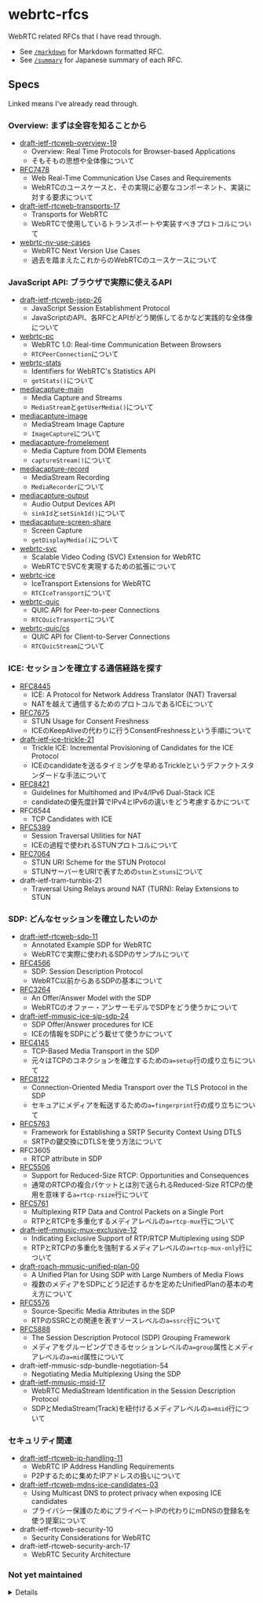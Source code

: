 # webrtc-rfcs

WebRTC related RFCs that I have read through.

- See [`/markdown`](./markdown) for Markdown formatted RFC.
- See [`/summary`](./summary) for Japanese summary of each RFC.

## Specs

Linked means I've already read through.

### Overview: まずは全容を知ることから

- [draft-ietf-rtcweb-overview-19](./summary/draft-ietf-rtcweb-overview-19.md)
  - Overview: Real Time Protocols for Browser-based Applications
  - そもそもの思想や全体像について
- [RFC7478](./summary/rfc7478.md)
  - Web Real-Time Communication Use Cases and Requirements
  - WebRTCのユースケースと、その実現に必要なコンポーネント、実装に対する要求について
- [draft-ietf-rtcweb-transports-17](./summary/draft-ietf-rtcweb-transports-17.md)
  - Transports for WebRTC
  - WebRTCで使用しているトランスポートや実装すべきプロトコルについて
- [webrtc-nv-use-cases](https://w3c.github.io/webrtc-nv-use-cases/)
  - WebRTC Next Version Use Cases
  - 過去を踏まえたこれからのWebRTCのユースケースについて

### JavaScript API: ブラウザで実際に使えるAPI

- [draft-ietf-rtcweb-jsep-26](./summary/draft-ietf-rtcweb-jsep-26.md)
  - JavaScript Session Establishment Protocol
  - JavaScriptのAPI、各RFCとAPIがどう関係してるかなど実践的な全体像について
- [webrtc-pc](https://w3c.github.io/webrtc-pc/)
  - WebRTC 1.0: Real-time Communication Between Browsers
  - `RTCPeerConnection`について
- [webrtc-stats](https://w3c.github.io/webrtc-stats/)
  - Identifiers for WebRTC's Statistics API
  - `getStats()`について
- [mediacapture-main](https://w3c.github.io/mediacapture-main/)
  - Media Capture and Streams
  - `MediaStream`と`getUserMedia()`について
- [mediacapture-image](https://w3c.github.io/mediacapture-image/)
  - MediaStream Image Capture
  - `ImageCapture`について
- [mediacapture-fromelement](https://w3c.github.io/mediacapture-fromelement/)
  - Media Capture from DOM Elements
  - `captureStream()`について
- [mediacapture-record](https://w3c.github.io/mediacapture-record/)
  - MediaStream Recording
  - `MediaRecorder`について
- [mediacapture-output](https://w3c.github.io/mediacapture-output/)
  - Audio Output Devices API
  - `sinkId`と`setSinkId()`について
- [mediacapture-screen-share](https://w3c.github.io/mediacapture-screen-share/)
  - Screen Capture
  - `getDisplayMedia()`について
- [webrtc-svc](https://w3c.github.io/webrtc-svc/)
  - Scalable Video Coding (SVC) Extension for WebRTC
  - WebRTCでSVCを実現するための拡張について
- [webrtc-ice](https://w3c.github.io/webrtc-ice/)
  - IceTransport Extensions for WebRTC
  - `RTCIceTransport`について
- [webrtc-quic](https://w3c.github.io/webrtc-quic/)
  - QUIC API for Peer-to-peer Connections
  - `RTCQuicTransport`について
- [webrtc-quic/cs](https://w3c.github.io/webrtc-quic/cs.html)
  - QUIC API for Client-to-Server Connections
  - `RTCQuicStream`について

### ICE: セッションを確立する通信経路を探す

- [RFC8445](./summary/rfc8445.md)
  - ICE: A Protocol for Network Address Translator (NAT) Traversal
  - NATを越えて通信するためのプロトコルであるICEについて
- [RFC7675](./summary/rfc7675.md)
  - STUN Usage for Consent Freshness
  - ICEのKeepAliveの代わりに行うConsentFreshnessという手順について
- [draft-ietf-ice-trickle-21](./summary/draft-ietf-ice-trickle-21.md)
  - Trickle ICE: Incremental Provisioning of Candidates for the ICE Protocol
  - ICEのcandidateを送るタイミングを早めるTrickleというデファクトスタンダードな手法について
- [RFC8421](./summary/rfc8421.md)
  - Guidelines for Multihomed and IPv4/IPv6 Dual-Stack ICE
  - candidateの優先度計算でIPv4とIPv6の違いをどう考慮するかについて
- RFC6544
  - TCP Candidates with ICE
- [RFC5389](./summary/rfc5389.md)
  - Session Traversal Utilities for NAT
  - ICEの過程で使われるSTUNプロトコルについて
- [RFC7064](./summary/rfc7064.md)
  - STUN URI Scheme for the STUN Protocol
  - STUNサーバーをURIで表すための`stun`と`stuns`について
- draft-ietf-tram-turnbis-21
  - Traversal Using Relays around NAT (TURN): Relay Extensions to STUN

### SDP: どんなセッションを確立したいのか

- [draft-ietf-rtcweb-sdp-11](./summary/draft-ietf-rtcweb-sdp-11.md)
  - Annotated Example SDP for WebRTC
  - WebRTCで実際に使われるSDPのサンプルについて
- [RFC4566](./summary/rfc4556.md)
  - SDP: Session Description Protocol
  - WebRTC以前からあるSDPの基本について
- [RFC3264](./summary/rfc3264.md)
  - An Offer/Answer Model with the SDP
  - WebRTCのオファー・アンサーモデルでSDPをどう使うかについて
- [draft-ietf-mmusic-ice-sip-sdp-24](./summary/draft-ietf-mmusic-ice-sip-sdp-24.md)
  - SDP Offer/Answer procedures for ICE
  - ICEの情報をSDPにどう載せて使うかについて
- [RFC4145](./summary/rfc4145.md)
  - TCP-Based Media Transport in the SDP
  - 元々はTCPのコネクションを確立するための`a=setup`行の成り立ちについて
- [RFC8122](./summary/rfc8122.md)
  - Connection-Oriented Media Transport over the TLS Protocol in the SDP
  - セキュアにメディアを転送するための`a=fingerprint`行の成り立ちについて
- [RFC5763](./summary/rfc5763.md)
  - Framework for Establishing a SRTP Security Context Using DTLS
  - SRTPの鍵交換にDTLSを使う方法について
- RFC3605
  - RTCP attribute in SDP
- [RFC5506](./summary/rfc5506.md)
  - Support for Reduced-Size RTCP: Opportunities and Consequences
  - 通常のRTCPの複合パケットとは別で送られるReduced-Size RTCPの使用を意味する`a=rtcp-rsize`行について
- [RFC5761](./summary/rfc5761.md)
  - Multiplexing RTP Data and Control Packets on a Single Port
  - RTPとRTCPを多重化するメディアレベルの`a=rtcp-mux`行について
- [draft-ietf-mmusic-mux-exclusive-12](./summary/draft-ietf-mmusic-mux-exclusive-12.md)
  - Indicating Exclusive Support of RTP/RTCP Multiplexing using SDP
  - RTPとRTCPの多重化を強制するメディアレベルの`a=rtcp-mux-only`行について
- [draft-roach-mmusic-unified-plan-00](./summary/draft-roach-mmusic-unified-plan-00.md)
  - A Unified Plan for Using SDP with Large Numbers of Media Flows
  - 複数のメディアをSDPにどう記述するかを定めたUnifiedPlanの基本の考え方について
- [RFC5576](./summary/rfc5576.md)
  - Source-Specific Media Attributes in the SDP
  - RTPのSSRCとの関連を表すソースレベルの`a=ssrc`行について
- [RFC5888](./summary/rfc5888.md)
  - The Session Description Protocol (SDP) Grouping Framework
  - メディアをグルーピングできるセッションレベルの`a=group`属性とメディアレベルの`a=mid`属性について
- draft-ietf-mmusic-sdp-bundle-negotiation-54
  - Negotiating Media Multiplexing Using the SDP
- [draft-ietf-mmusic-msid-17](./summary/draft-ietf-mmusic-msid-17.md)
  - WebRTC MediaStream Identification in the Session Description Protocol
  - SDPとMediaStream(Track)を紐付けるメディアレベルの`a=msid`行について

### セキュリティ関連
- [draft-ietf-rtcweb-ip-handling-11](./summary/draft-ietf-rtcweb-ip-handling-11.md)
  - WebRTC IP Address Handling Requirements
  - P2Pするために集めたIPアドレスの扱いについて
- [draft-ietf-rtcweb-mdns-ice-candidates-03](./summary/draft-ietf-rtcweb-mdns-ice-candidates-03.md)
  - Using Multicast DNS to protect privacy when exposing ICE candidates
  - プライバシー保護のためにプライベートIPの代わりにmDNSの登録名を使う提案について
- draft-ietf-rtcweb-security-10
  - Security Considerations for WebRTC
- draft-ietf-rtcweb-security-arch-17
  - WebRTC Security Architecture

### Not yet maintained

<details>

---

### DTLS: すべてのP2P通信の土台

- RFC6347
  - Datagram Transport Layer Security Version 1.2
- RFC5764
  - DTLS Extension to Establish Keys for the SRTP
- RFC7983
  - Multiplexing Scheme Updates for SRTP Extension for DTLS

### MediaChannel: RTPとその拡張、コーデック

- RFC3550
  - RTP: A Transport Protocol for Real-Time Applications
- RFC3711
  - The Secure Real-time Transport Protocol (SRTP)
- draft-ietf-rtcweb-rtp-usage-26
  - WebRTC Media Transport and Use of RTP
- RFC7742
  - WebRTC Video Processing and Codec Requirements
- RFC7874
  - WebRTC Audio Processing and Codec Requirements
- RFC4588
  - RTP Retransmission Payload Format
- RFC5956
  - Forward Error Correction Grouping Semantics in the SDP

### DataChannel: SCTPとそのラッパー

- draft-ietf-rtcweb-data-channel-13
  - WebRTC Data Channels
- draft-ietf-rtcweb-data-protocol-09
  - WebRTC Data Channel Establishment Protocol
- RFC4960
  - Stream Control Transmission Protocol

### Simulcast / SVC

- draft-ietf-mmusic-sdp-simulcast-14
  - Using Simulcast in SDP and RTP Sessions
- draft-ietf-mmusic-rid-15
  - RTP Payload Format Restrictions
- draft-ietf-avtext-rid-09
  - RTP Stream Identifier Source Description (SDES)

---

</details>
